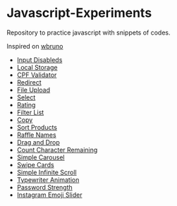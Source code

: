 # Javascript-Experiments
Repository to practice javascript with snippets of codes.

Inspired on [wbruno](https://github.com/wbruno/examples)

- [Input Disableds](https://crisgon.github.io/Javascript-Experiments/Input-Disabled/index.html)
- [Local Storage](https://crisgon.github.io/Javascript-Experiments/Local-Storage/index.html)
- [CPF Validator](https://crisgon.github.io/Javascript-Experiments/CPF-Validator/index.html)
- [Redirect](https://crisgon.github.io/Javascript-Experiments/Redirect/index.html)
- [File Upload](https://crisgon.github.io/Javascript-Experiments/File-Upload/index.html)
- [Select](https://crisgon.github.io/Javascript-Experiments/Select/index.html)
- [Rating](https://crisgon.github.io/Javascript-Experiments/Rating/)
- [Filter List](https://crisgon.github.io/Javascript-Experiments/Filter/)
- [Copy](https://crisgon.github.io/Javascript-Experiments/Copy/)
- [Sort Products](https://crisgon.github.io/Javascript-Experiments/Sort-Products/index.html)
- [Raffle Names](https://crisgon.github.io/Javascript-Experiments/Raffle-Names/)
- [Drag and Drop](https://crisgon.github.io/Javascript-Experiments/Drag-and-Drop/)
- [Count Character Remaining](https://crisgon.github.io/Javascript-Experiments/Count-Character-Remaining/)
- [Simple Carousel](https://crisgon.github.io/Javascript-Experiments/Carousel-Slide/)
- [Swipe Cards](https://crisgon.github.io/Javascript-Experiments/Swipe-Cards/)
- [Simple Infinite Scroll](https://crisgon.github.io/Javascript-Experiments/Simple-Infinite-Scroll/)
- [Typewriter Animation](http://cristianogoncalves.me/Javascript-Experiments/Typewriter-Animation%20/index.html)
- [Password Strength](http://cristianogoncalves.me/Javascript-Experiments/Password-Strength-Test/index.html)
- [Instagram Emoji Slider](http://cristianogoncalves.me/Javascript-Experiments/Instagram-Emoji-Slider/index.html)
